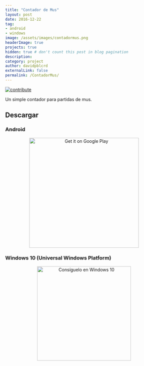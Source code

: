 ```yaml
---
title: "Contador de Mus"
layout: post
date: 2016-12-22
tag: 
- android
- windows
image: /assets/images/contadormus.png
headerImage: true
projects: true
hidden: true # don't count this post in blog pagination
description: 
category: project
author: davidpblcrd
externalLink: false
permalink: /ContadorMus/
---
```


[![contribute](https://img.shields.io/badge/GitHub-contribute-red.svg)](https://github.com/davidpob99/ContadorMus/)

Un simple contador para partidas de mus.



## Descargar
### Android

<center><a href='https://play.google.com/store/apps/details?id=es.davidpob99.ContadorMus&pcampaignid=MKT-Other-global-all-co-prtnr-py-PartBadge-Mar2515-1'><img width="350px" alt='Get it on Google Play' src='https://play.google.com/intl/es_es/badges/images/generic/en_badge_web_generic.png'/></a></center>

### Windows 10 (Universal Windows Platform)

<center><a href="https://www.microsoft.com/store/apps/9NBLGGH51841?ocid=badge"><img width="300px" src="https://assets.windowsphone.com/781d478b-505e-4f0a-ba1a-b0d64f18bf8f/Spanish_Get_it_Win_10_InvariantCulture_Default.png" alt="Consíguelo en Windows 10" /></a></center>
